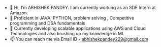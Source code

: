 - 👋 Hi, I’m ABHISHEK PANDEY. I am currently working as an SDE Intern at Amazon.
- 🌱 Proficient in JAVA, PYTHON, problem solving , Competitive programming and DSA fundamentals
- 💞️ Currently developing scalable applications using AWS and Cloud Technologies and also brushing up my knowledge in ML
- 📫 You can reach me via
  Email ID - abhishekpandey229@gmail.com
